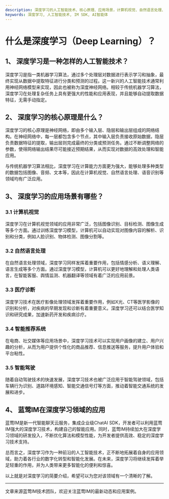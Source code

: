 ```yaml
---
description: 深度学习的人工智能技术、核心原理、应用场景，计算机视觉、自然语言处理、智能推荐系统、医疗诊断、智能驾驶。
keywords: 深度学习, 人工智能技术, IM SDK, AI智能体
---
```

# 什么是深度学习（Deep Learning）？

## 1、 深度学习是一种怎样的人工智能技术？

深度学习是指一类机器学习算法，通过多个处理层对数据进行表示学习和抽象，最终实现从数据中提取特征进行分类和预测的过程。这一新兴的人工智能技术通常利用神经网络模型来实现，因此也被称为深度神经网络。相较于传统机器学习算法，深度学习在处理复杂任务上具有更强大的性能和应用表现，并且能够自动提取数据特征，无需手动指定。

## 2、 深度学习的核心原理是什么？

深度学习的核心原理是神经网络，即由多个输入层、隐层和输出层组成的网络结构。在神经网络中，每一层都包含多个节点，其中输入层负责接收原始数据，隐层负责数据特征的提取，输出层则完成最终的分类或预测任务。通过不断调整网络的参数，使得网络输出结果尽可能接近预期结果，从而实现对数据的高效处理和智能应用。

与传统机器学习算法相比，深度学习在计算能力方面更为强大，能够处理多种类型的数据包括图像、音频、文本等，因此在计算机视觉、自然语言处理、语音识别等领域均有广泛应用。

## 3、 深度学习的应用场景有哪些？

### 3.1 计算机视觉

深度学习在计算机视觉领域的应用非常广泛，包括图像识别、目标检测、图像生成等多个方面。通过训练深度学习模型，计算机可以自动实现对图像内容的解析、识别和分类，例如人脸识别、物体检测、图像分割等。

### 3.2 自然语言处理

在自然语言处理领域，深度学习同样发挥着重要作用，包括情感分析、语义理解、语言生成等多个方面。通过深度学习模型，计算机可以更好地理解和处理人类语言，在智能客服、舆情监测、机器翻译等领域有着广泛的应用前景。

### 3.3 医疗诊断

深度学习技术在医疗影像处理领域发挥着重要作用，例如X光、CT等医学影像的识别和分析，对疾病的早期发现和诊断有着重要意义。深度学习还可以结合医学知识和研究成果，加速新药开发和疾病诊疗。

### 3.4 智能推荐系统

在电商、社交媒体等应用场景中，深度学习技术可以实现用户画像的建立、用户兴趣的分析，从而为用户提供个性化的商品推荐、信息推送等服务，提升用户体验和平台粘性。

### 3.5 智能驾驶

随着自动驾驶技术的快速发展，深度学习技术也被广泛应用于智能驾驶领域，包括车辆行为识别、道路环境感知、智能交通信号灯等方面，推动着智能交通系统的发展和进步。

## 4、 蓝莺IM在深度学习领域的应用

蓝莺IM是新一代智能聊天云服务，集成企业级ChatAI SDK，开发者可以利用蓝莺IM强大的深度学习技术，构建自己的智能应用。同时，蓝莺IM持续加大在深度学习领域的研发投入，不断优化算法和模型性能，为开发者提供高效、稳定的深度学习技术支持。

总而言之，深度学习作为一种前沿的人工智能技术，正不断地拓展着自身的应用领域，助力着各行业的数字化转型和智能化发展。在未来，深度学习将继续发挥着举足轻重的作用，并为人类带来更多智能化的便利和惊喜。

以上就是对深度学习的简要介绍，希望可以为您对该领域有一个清晰的了解。

---

文章来源蓝莺IM技术团队，欢迎关注蓝莺IM的最新动态和应用案例。